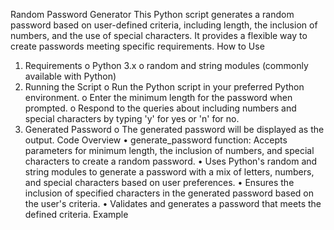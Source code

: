 Random Password Generator
This Python script generates a random password based on user-defined criteria, including length, the inclusion of numbers, and the use of special characters. It provides a flexible way to create passwords meeting specific requirements.
How to Use
1.	Requirements
o	Python 3.x
o	random and string modules (commonly available with Python)
2.	Running the Script
o	Run the Python script in your preferred Python environment.
o	Enter the minimum length for the password when prompted.
o	Respond to the queries about including numbers and special characters by typing 'y' for yes or 'n' for no.
3.	Generated Password
o	The generated password will be displayed as the output.
Code Overview
•	generate_password function: Accepts parameters for minimum length, the inclusion of numbers, and special characters to create a random password.
•	Uses Python's random and string modules to generate a password with a mix of letters, numbers, and special characters based on user preferences.
•	Ensures the inclusion of specified characters in the generated password based on the user's criteria.
•	Validates and generates a password that meets the defined criteria.
Example
